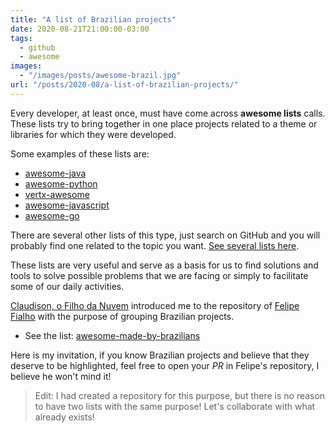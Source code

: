 ```yaml
---
title: "A list of Brazilian projects"
date: 2020-08-21T21:00:00-03:00
tags:
  - github
  - awesome
images:
  - "/images/posts/awesome-brazil.jpg"
url: "/posts/2020-08/a-list-of-brazilian-projects/"
---
```


Every developer, at least once, must have come across **awesome lists** calls. These lists try to bring together in one place projects related to a theme or libraries for which they were developed.

Some examples of these lists are:

- [awesome-java](https://github.com/java-lang/awesome-java)
- [awesome-python](https://github.com/vinta/awesome-python)
- [vertx-awesome](https://github.com/vert-x3/vertx-awesome)
- [awesome-javascript](https://github.com/sorrycc/awesome-javascript)
- [awesome-go](https://github.com/avelino/awesome-go)

There are several other lists of this type, just search on GitHub and you will probably find one related to the topic you want. [See several lists here](https://github.com/topics/awesome).

These lists are very useful and serve as a basis for us to find solutions and tools to solve possible problems that we are facing or simply to facilitate some of our daily activities.

[Claudison, o Filho da Nuvem](https://twitter.com/filhodanuvem) introduced me to the repository of [Felipe Fialho](https://twitter.com/felipefialho_) with the purpose of grouping Brazilian projects.

- See the list: [awesome-made-by-brazilians](https://github.com/felipefialho/awesome-made-by-brazilians)

Here is my invitation, if you know Brazilian projects and believe that they deserve to be highlighted, feel free to open your *PR* in Felipe's repository, I believe he won't mind it!

> Edit: I had created a repository for this purpose, but there is no reason to have two lists with the same purpose! Let's collaborate with what already exists!
